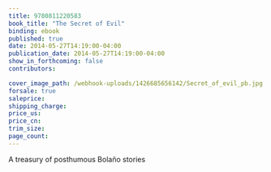 ```yaml
---
title: 9780811220583
book_title: "The Secret of Evil"
binding: ebook
published: true
date: 2014-05-27T14:19:00-04:00
publication_date: 2014-05-27T14:19:00-04:00
show_in_forthcoming: false
contributors:

cover_image_path: /webhook-uploads/1426685656142/Secret_of_evil_pb.jpg
forsale: true
saleprice:
shipping_charge:
price_us:
price_cn:
trim_size:
page_count:
---
```

A treasury of posthumous Bolaño stories

